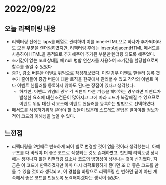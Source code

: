 # 2022/09/22

## 오늘 리팩터링 내용

- 리팩터링 전에는 laps를 배열로 관리하여 이를 innerHTML으로 하나가 추가되더라도 모든 부분을 렌더링하였지만, 리팩터링 후에는 insertAdjacentHTML 메서드를 사용하여 HTML을 동적으로 추가해주어 추가된 부분만 렌더링 되도록 해주었다.
- 초기값이 없는 null 상태일 때 null 병합 연산자를 사용하여 초기값을 할당함으로써 함수를 줄일 수 있었다
- 증가, 감소 버튼을 이벤트 위임으로 작성해보았다. 이럴 경우 이벤트 핸들러 등록 갯수가 줄어들어 증감 버튼에 대한 로직을 한곳에서 관리할 수 있고 각각의 이벤트 마다 이벤트 핸들러를 등록하지 않아도 된다는 장점이 있다고 생각했다.
    - 하지만, 이벤트 위임의 경우 각 버튼이 다른 기능을 해야하는 경우라면 이벤트가 발생한 요소에 대한 조건문이 많아지고 그에 따라 코드가 복잡해질 수 있으므로 이벤트 위임 대신 각 요소에 이벤트 핸들러를 등록하는 방법으로 선택하였다.
- 메서드를 사용하기위해 알아야 할 것들이 많은데 스프레드 문법은 알아야할 정보가 적어 코드의 이해성을 높일 수 있다.

## 느낀점

- 리팩터링을 2번째로 반복하게 되어 별로 변경할 것이 없을 것이라 생각했는데, 아예 구조를 다 바꿔야 더 좋은 코드로 작성되는 것도 존재하였고, 첫번째 리팩토링 당시에는 생각나지 않던 리팩터링 요소나 코드의 방향성이 생각나는 것이 신기했다. 지금은 이 코드에 만족하겠지만 아마 다시 리팩토링하게 된다면 또 더 좋은 코드를 만들 수 있을 것이라 생각되고, 이 경험을 바탕으로 리팩토링 한 번하면 끝이 아닌 계속해서 좋은 코드를 만들도록 노력해야겠다는 생각이 들었다.